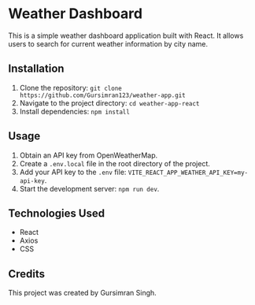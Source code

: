 # Weather Dashboard

This is a simple weather dashboard application built with React. It allows users to search for current weather information by city name.

## Installation

1. Clone the repository: `git clone https://github.com/Gursimran123/weather-app.git`
2. Navigate to the project directory: `cd weather-app-react` 
3. Install dependencies: `npm install`

## Usage

1. Obtain an API key from OpenWeatherMap.
2. Create a `.env.local` file in the root directory of the project.
3. Add your API key to the `.env` file: `VITE_REACT_APP_WEATHER_API_KEY=my-api-key`.
4. Start the development server: `npm run dev`.

## Technologies Used

- React
- Axios
- CSS

## Credits

This project was created by Gursimran Singh.


